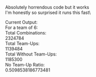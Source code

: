 Absolutely horrendous code but it works\
I'm honestly so surprised it runs this fast\

Current Output:\
For a team of 6:\
Total Combinations:\
2324784\
Total Team-Ups:\
1139484\
Total Without Team-Ups:\
1185300\
No Team-Up Ratio:\
0.5098538186773481
